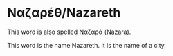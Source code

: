 # Ναζαρέθ/Nazareth

This word is also spelled Ναζαρά (Nazara).

This word is the name Nazareth. It is the name of a city.
